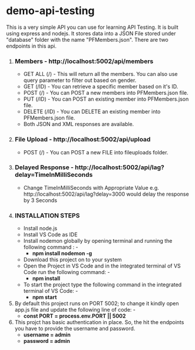 # demo-api-testing

This is a very simple API you can use for learning API Testing. It is built using express and nodejs. It stores data into a JSON File stored under "database" folder with the name "PFMembers.json". There are two endpoints in this api.

1. ### Members - http://localhost:5002/api/members
    * GET ALL (/) - This will return all the members. You can also use query parameter to filter out based on gender.
    * GET (/ID) - You can retrieve a specific member based on it's ID.
    * POST (/) - You can POST a new members into PFMembers.json file.
    * PUT (/ID) - You can POST an existing member into PFMembers.json file.
    * DELETE (/ID) - You can DELETE an existing member into PFMembers.json file.
    * Both JSON and XML responses are available.
2. ### File Upload - http://localhost:5002/api/upload
    * POST (/) - You can POST a new FILE into fileuploads folder.
3. ### Delayed Response - http://localhost:5002/api/lag?delay=TimeInMilliSeconds
    * Change TimeInMilliSeconds with Appropriate Value e.g. http://localhost:5002/api/lag?delay=3000 would delay the response by 3 Seconds
4. ### INSTALLATION STEPS
      * Install node.js
      * Install VS Code as IDE
      * Install nodemon globally by opening terminal and running the following command : -
         - **npm install nodemon -g**
      * Download this project on to your system
      * Open the Project in VS Code and in the integrated terminal of VS Code run the following command: -
         - **npm install**
      * To start the project type the following command in the integrated terminal of VS Code: -
         - **npm start**
5. By default this project runs on PORT 5002; to change it kindly open app.js file and update the following line of code: -
    - **const PORT = process.env.PORT || 5002**
6. This projct has basic authentication in place. So, the hit the endpoints you have to provide the username and password.
    - **username = admin**
    - **password = admin**

